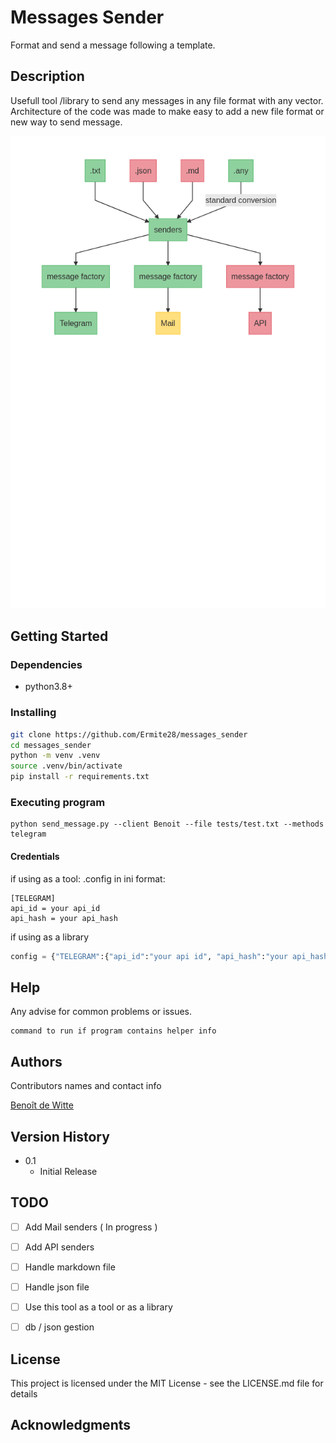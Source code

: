 # Messages Sender
Format and send a message following a template.

## Description
Usefull  tool /library to send any messages in any file format with any vector.
Architecture of the code was made to make easy to add a new file format or new way to send message.

![pipeline](.doc/pipeline.png)


## Getting Started

### Dependencies
* python3.8+

### Installing
```bash
git clone https://github.com/Ermite28/messages_sender
cd messages_sender
python -m venv .venv
source .venv/bin/activate
pip install -r requirements.txt
```

### Executing program

```
python send_message.py --client Benoit --file tests/test.txt --methods telegram
```

#### Credentials
if using as a tool:
.config in ini format:
```ìni
[TELEGRAM]
api_id = your api_id
api_hash = your api_hash
```

if using as a library
```python
config = {"TELEGRAM":{"api_id":"your api id", "api_hash":"your api_hash"}} 
```

## Help

Any advise for common problems or issues.
```
command to run if program contains helper info
```

## Authors

Contributors names and contact info

[Benoît de Witte](https://www.linkedin.com/in/beno%C3%AEt-de-witte-05202b170/)

## Version History

* 0.1
    * Initial Release
## TODO

- [ ] Add Mail senders ( In progress )
- [ ] Add API senders
- [ ] Handle markdown file
- [ ] Handle json file
- [ ] Use this tool as a tool or as a library
- [ ] db / json gestion


## License

This project is licensed under the MIT License - see the LICENSE.md file for details

## Acknowledgments
